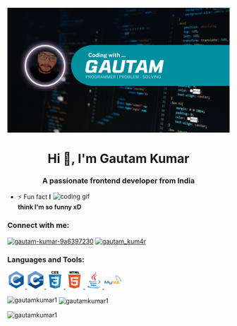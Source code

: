 ![logo](https://github.com/gautamkumar1/gautamkumar1/blob/main/github%20banner%201.png)
<h1 align="center">Hi 👋, I'm Gautam Kumar</h1>
<h3 align="center">A passionate frontend developer from India</h3>
<img align="right" alt="coding gif" width="400" src="https://i.pinimg.com/originals/bd/4e/d3/bd4ed327189c2a56695beb91cd534570.gif">


- ⚡ Fun fact **I think I'm so funny xD**

<h3 align="left">Connect with me:</h3>
<p align="left">
<a href="https://linkedin.com/in/gautam-kumar-9a6397230" target="blank"><img align="center" src="https://raw.githubusercontent.com/rahuldkjain/github-profile-readme-generator/master/src/images/icons/Social/linked-in-alt.svg" alt="gautam-kumar-9a6397230" height="30" width="40" /></a>
<a href="https://www.leetcode.com/gautam_kum4r" target="blank"><img align="center" src="https://raw.githubusercontent.com/rahuldkjain/github-profile-readme-generator/master/src/images/icons/Social/leet-code.svg" alt="gautam_kum4r" height="30" width="40" /></a>
</p>

<h3 align="left">Languages and Tools:</h3>
<p align="left"> <a href="https://www.cprogramming.com/" target="_blank" rel="noreferrer"> <img src="https://raw.githubusercontent.com/devicons/devicon/master/icons/c/c-original.svg" alt="c" width="40" height="40"/> </a> <a href="https://www.w3schools.com/cpp/" target="_blank" rel="noreferrer"> <img src="https://raw.githubusercontent.com/devicons/devicon/master/icons/cplusplus/cplusplus-original.svg" alt="cplusplus" width="40" height="40"/> </a> <a href="https://www.w3schools.com/css/" target="_blank" rel="noreferrer"> <img src="https://raw.githubusercontent.com/devicons/devicon/master/icons/css3/css3-original-wordmark.svg" alt="css3" width="40" height="40"/> </a> <a href="https://www.w3.org/html/" target="_blank" rel="noreferrer"> <img src="https://raw.githubusercontent.com/devicons/devicon/master/icons/html5/html5-original-wordmark.svg" alt="html5" width="40" height="40"/> </a> <a href="https://www.java.com" target="_blank" rel="noreferrer"> <img src="https://raw.githubusercontent.com/devicons/devicon/master/icons/java/java-original.svg" alt="java" width="40" height="40"/> </a> <a href="https://www.mysql.com/" target="_blank" rel="noreferrer"> <img src="https://raw.githubusercontent.com/devicons/devicon/master/icons/mysql/mysql-original-wordmark.svg" alt="mysql" width="40" height="40"/> </a> </p>

<p><img align="left" src="https://github-readme-stats.vercel.app/api/top-langs?username=gautamkumar1&show_icons=true&locale=en&layout=compact" alt="gautamkumar1" /></p>

<p>&nbsp;<img align="center" src="https://github-readme-stats.vercel.app/api?username=gautamkumar1&show_icons=true&locale=en" alt="gautamkumar1" /></p>

<p><img align="center" src="https://github-readme-streak-stats.herokuapp.com/?user=gautamkumar1&" alt="gautamkumar1" /></p>
